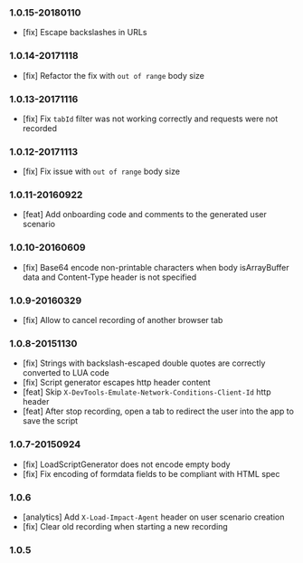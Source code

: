 ### 1.0.15-20180110

- [fix] Escape backslashes in URLs

### 1.0.14-20171118

- [fix] Refactor the fix with `out of range` body size

### 1.0.13-20171116

- [fix] Fix `tabId` filter was not working correctly and requests were not recorded

### 1.0.12-20171113

- [fix] Fix issue with `out of range` body size

### 1.0.11-20160922

- [feat] Add onboarding code and comments to the generated user scenario

### 1.0.10-20160609

- [fix] Base64 encode non-printable characters when body isArrayBuffer data and Content-Type header is not specified

### 1.0.9-20160329
- [fix] Allow to cancel recording of another browser tab

### 1.0.8-20151130
- [fix] Strings with backslash-escaped double quotes are
  correctly converted to LUA code
- [fix] Script generator escapes http header content
- [feat] Skip `X-DevTools-Emulate-Network-Conditions-Client-Id` http header
- [feat] After stop recording, open a tab to redirect the user into the app to save the script

### 1.0.7-20150924
- [fix] LoadScriptGenerator does not encode empty body
- [fix] Fix encoding of formdata fields to be compliant with HTML spec

### 1.0.6
- [analytics] Add `X-Load-Impact-Agent` header on user scenario creation
- [fix] Clear old recording when starting a new recording

### 1.0.5
